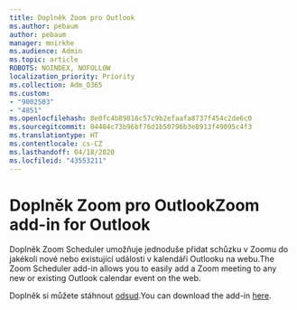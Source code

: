 ```yaml
---
title: Doplněk Zoom pro Outlook
ms.author: pebaum
author: pebaum
manager: mnirkhe
ms.audience: Admin
ms.topic: article
ROBOTS: NOINDEX, NOFOLLOW
localization_priority: Priority
ms.collection: Adm_O365
ms.custom:
- "9002503"
- "4851"
ms.openlocfilehash: 8e0fc4b89816c57c9b2efaafa8737f454c2de6c0
ms.sourcegitcommit: 04484c73b96bf76d1b50796b3e8913f49095c4f3
ms.translationtype: HT
ms.contentlocale: cs-CZ
ms.lasthandoff: 04/18/2020
ms.locfileid: "43553211"
---
```

# <a name="zoom-add-in-for-outlook"></a><span data-ttu-id="af1b9-102">Doplněk Zoom pro Outlook</span><span class="sxs-lookup"><span data-stu-id="af1b9-102">Zoom add-in for Outlook</span></span>

<span data-ttu-id="af1b9-103">Doplněk Zoom Scheduler umožňuje jednoduše přidat schůzku v Zoomu do jakékoli nové nebo existující události v kalendáři Outlooku na webu.</span><span class="sxs-lookup"><span data-stu-id="af1b9-103">The Zoom Scheduler add-in allows you to easily add a Zoom meeting to any new or existing Outlook calendar event on the web.</span></span>

<span data-ttu-id="af1b9-104">Doplněk si můžete stáhnout [odsud](https://go.microsoft.com/fwlink/?linkid=2126413).</span><span class="sxs-lookup"><span data-stu-id="af1b9-104">You can download the add-in [here](https://go.microsoft.com/fwlink/?linkid=2126413).</span></span>
 